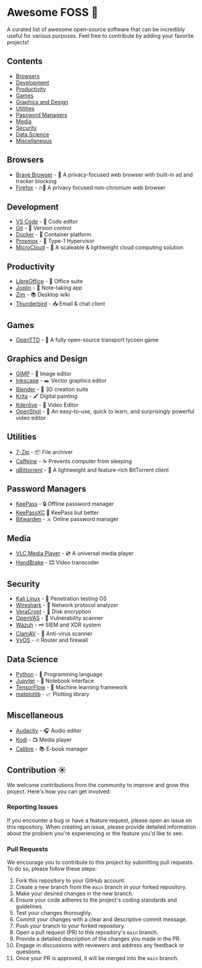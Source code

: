 # Awesome FOSS 🚀

A curated list of awesome open-source software that can be incredibly useful for various purposes. Feel free to contribute by adding your favorite projects!

## Contents

- [Browsers](#Browsers)
- [Development](#development)
- [Productivity](#productivity)
- [Games](#Games)
- [Graphics and Design](#graphics-and-design)
- [Utilities](#utilities)
- [Password Managers](#Password-Managers)
- [Media](#Media)
- [Security](#security)
- [Data Science](#data-science)
- [Miscellaneous](#miscellaneous)

## Browsers

- [Brave Browser](https://brave.com/) - 🦁 A privacy-focused web browser with built-in ad and tracker blocking
- [Firefox](https://www.mozilla.org/en-US/firefox/new/) - 🔥🦊 A privacy focused non-chromium web browser

## Development

- [VS Code](https://github.com/microsoft/vscode) - 📝 Code editor
- [Git](https://github.com/git/git) - 📜 Version control
- [Docker](https://github.com/docker/docker) - 🐳 Container platform
- [Proxmox](https://www.proxmox.com/en/) - 🦾 Type-1 Hypervisor
- [MicroCloud](https://canonical.com/microcloud) - 👾 A scaleable & lightweight cloud computing solution

## Productivity

- [LibreOffice](https://www.libreoffice.org/) - 📄 Office suite
- [Joplin](https://github.com/laurent22/joplin) - 📓 Note-taking app
- [Zim](https://github.com/jaap-karssenberg/zim-desktop-wiki) - 📚 Desktop wiki
- [Thunderbird](https://www.thunderbird.net/en-GB/) - 📥 Email & chat client

## Games

- [OpenTTD](https://www.openttd.org/) - 🚋 A fully open-source transport tycoon game

## Graphics and Design

- [GIMP](https://www.gimp.org/) - 🎨 Image editor
- [Inkscape](https://inkscape.org/) - ✒️ Vector graphics editor
- [Blender](https://www.blender.org/) - 🍹 3D creation suite
- [Krita](https://krita.org/) - 🖌️ Digital painting
- [Kdenlive](https://kdenlive.org/en/) - 🎨 Video Editor
- [OpenShot](https://www.openshot.org/) - 🎥 An easy-to-use, quick to learn, and surprisingly powerful video editor
  
## Utilities

- [7-Zip](https://www.7-zip.org/) - 📦 File archiver
- [Caffeine](https://github.com/caffeine-ng/caffeine-ng) - ☕ Prevents computer from sleeping
- [qBittorrent](https://www.qbittorrent.org/) - 📁 A lightweight and feature-rich BitTorrent client

## Password Managers

- [KeePass](https://keepass.info/) - 🔒 Offline password manager
- [KeePassXC](https://keepassxc.org) 🔐 KeePass but better
- [Bitwarden](https://bitwarden.com) - ⚔️ Online password manager

## Media

- [VLC Media Player](https://www.videolan.org/vlc/) - 💿 A universal media player
- [HandBrake](https://handbrake.fr/) - 🎞️ Video transcoder
  
## Security

- [Kali Linux](https://www.kali.org/) - 🐉 Penetration testing OS
- [Wireshark](https://www.wireshark.org/) - 📶 Network protocol analyzer
- [VeraCrypt](https://www.veracrypt.fr/) - 🔐 Disk encryption
- [OpenVAS](https://www.openvas.org/) - 🚪 Vulnerability scanner
- [Wazuh](https://wazuh.com) - 🗝️ SIEM and XDR system
- [ClamAV](https://www.clamav.net/) - 🎯 Anti-virus scanner
- [VyOS](https://vyos.io/) - 🔥 Router and firewall

## Data Science

- [Python](https://www.python.org/) - 🐍 Programming language
- [Jupyter](https://jupyter.org/) - 📔 Notebook interface
- [TensorFlow](https://www.tensorflow.org/) - 🧠 Machine learning framework
- [matplotlib](https://matplotlib.org/) - 📈 Plotting library

## Miscellaneous

- [Audacity](https://www.audacityteam.org/) - 🎧 Audio editor
- [Kodi](https://kodi.tv/) - 📺 Media player
- [Calibre](https://calibre-ebook.com/) - 📚 E-book manager

## Contribution ☀️

We welcome contributions from the community to improve and grow this project. Here's how you can get involved:

### Reporting Issues

If you encounter a bug or have a feature request, please open an issue on this repository. When creating an issue, please provide detailed information about the problem you're experiencing or the feature you'd like to see.

### Pull Requests

We encourage you to contribute to this project by submitting pull requests. To do so, please follow these steps:

1. Fork this repository to your GitHub account.
2. Create a new branch from the `main` branch in your forked repository.
3. Make your desired changes in the new branch.
4. Ensure your code adheres to the project's coding standards and guidelines.
5. Test your changes thoroughly.
6. Commit your changes with a clear and descriptive commit message.
7. Push your branch to your forked repository.
8. Open a pull request (PR) to this repository's `main` branch.
9. Provide a detailed description of the changes you made in the PR.
10. Engage in discussions with reviewers and address any feedback or questions.
11. Once your PR is approved, it will be merged into the `main` branch.


